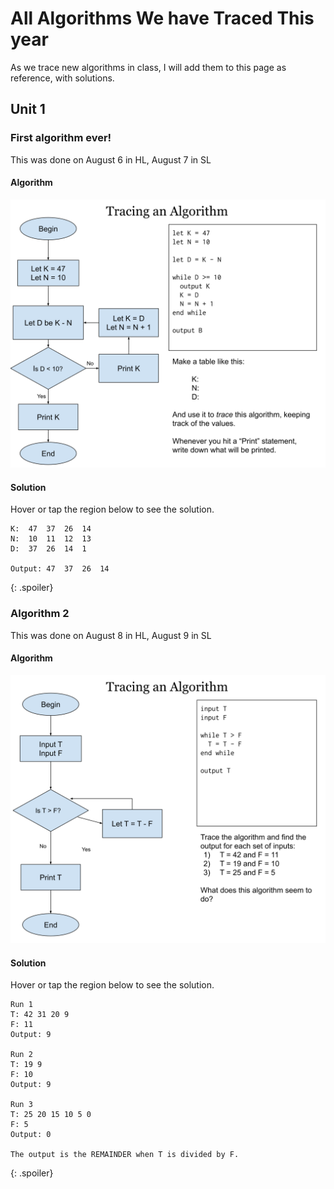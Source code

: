 # All Algorithms We have Traced This year

As we trace new algorithms in class, I will add them to this page as reference, with solutions. 

## Unit 1

### First algorithm ever!

This was done on August 6 in HL, August 7 in SL

#### Algorithm

![First traced algorithm](algorithm_images/algorithm1.svg)

#### Solution

Hover or tap the region below to see the solution.

```
K:  47  37  26  14
N:  10  11  12  13
D:  37  26  14  1
 
Output: 47  37  26  14
```
{: .spoiler}


### Algorithm 2

This was done on August 8 in HL, August 9 in SL

#### Algorithm

![Second traced algorithm](algorithm_images/algorithm2.svg)

#### Solution

Hover or tap the region below to see the solution.

```
Run 1
T: 42 31 20 9
F: 11 
Output: 9

Run 2
T: 19 9
F: 10
Output: 9

Run 3
T: 25 20 15 10 5 0
F: 5
Output: 0

The output is the REMAINDER when T is divided by F.
```
{: .spoiler}